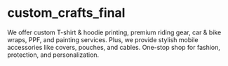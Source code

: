 # custom_crafts_final
We offer custom T-shirt &amp; hoodie printing, premium riding gear, car &amp; bike wraps, PPF, and painting services. Plus, we provide stylish mobile accessories like covers, pouches, and cables. One-stop shop for fashion, protection, and personalization.
